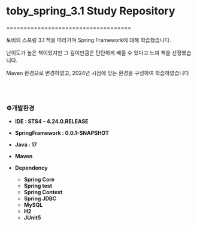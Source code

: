 # toby_spring_3.1 Study Repository
====================================
<br/>

토비의 스프링 3.1 책을 따라가며 Spring Framework에 대해 학습했습니다.

난이도가 높은 책이었지만 그 깊이만큼은 탄탄하게 배울 수 있다고 느껴 책을 선정했습니다.

Maven 환경으로 변경하였고, 2024년 시점에 맞는 환경을 구성하여 학습하였습니다

<br/><br/>

### ⚙️개발환경

-  **IDE : STS4 - 4.24.0.RELEASE**

-  **SpringFramework : 0.0.1-SNAPSHOT**

-  **Java : 17**

-  **Maven**

-  **Dependency**
	- **Spring Core**
	- **Spring test**
 	- **Spring Context**
  	- **Spring JDBC**
  	- **MySQL** 
	- **H2**
	- **JUnit5**
	
